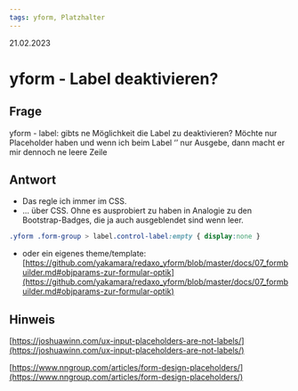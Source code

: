 ```yaml
---
tags: yform, Platzhalter
---
```


21.02.2023

# yform - Label deaktivieren?


## Frage

yform - label: gibts ne Möglichkeit die Label zu deaktivieren? Möchte nur Placeholder haben und wenn ich beim Label ‘’ nur Ausgebe, dann macht er mir dennoch ne leere Zeile

## Antwort

- Das regle ich immer im CSS.
- ... über CSS. Ohne es ausprobiert zu haben in Analogie zu den Bootstrap-Badges, die ja auch ausgeblendet sind wenn leer.  
``` css
.yform .form-group > label.control-label:empty { display:none }
```
- oder ein eigenes theme/template: [https://github.com/yakamara/redaxo_yform/blob/master/docs/07_formbuilder.md#objparams-zur-formular-optik](https://github.com/yakamara/redaxo_yform/blob/master/docs/07_formbuilder.md#objparams-zur-formular-optik)

## Hinweis

[https://joshuawinn.com/ux-input-placeholders-are-not-labels/](https://joshuawinn.com/ux-input-placeholders-are-not-labels/)

[https://www.nngroup.com/articles/form-design-placeholders/](https://www.nngroup.com/articles/form-design-placeholders/)


